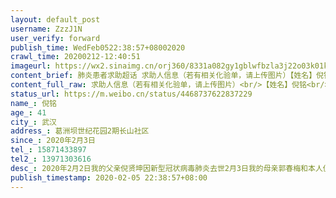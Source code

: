 ```yaml
---
layout: default_post
username: ZzzJ1N
user_verify: forward
publish_time: WedFeb0522:38:57+08002020
crawl_time: 20200212-12:40:51
imageurl: https://wx2.sinaimg.cn/orj360/8331a082gy1gblwfbzla3j22o03k01ky.jpg,https://wx3.sinaimg.cn/orj360/8331a082gy1gblwfalborj23k02o0hdu.jpg,https://wx3.sinaimg.cn/orj360/8331a082gy1gblwfdiby7j22o03k0qv6.jpg,https://wx2.sinaimg.cn/orj360/8331a082gy1gblwffgxogj22o03k0npe.jpg
content_brief: 肺炎患者求助超话 求助人信息（若有相关化验单，请上传图片）【姓名】倪铭【年龄】41【所在城市】武汉【所在小区、社区】葛洲坝世纪花园2期 长山社区【患病时间】2020年2月3日【联系方式】15871433897【其他紧急联系人】13971303616【病情描述】 2020年2月2日 我的父亲倪贤坤因新型冠状病 ...全文
content_full_raw: 求助人信息（若有相关化验单，请上传图片）<br/>【姓名】倪铭<br/>【年龄】41<br/>【所在城市】武汉<br/>【所在小区、社区】葛洲坝世纪花园2期长山社区<br/>【患病时间】2020年2月3日<br/>【联系方式】15871433897<br/>【其他紧急联系人】13971303616<br/>【病情描述】2020年2月2日我的父亲倪贤坤因新型冠状病毒肺炎去世2月3日我的母亲郭春梅和本人倪铭通过CT检查均显示双肺感染2月5日核酸测试两人均确认为阳性已向社区反映多次现本人已呼吸困难症状严重母亲高烧不退咳嗽不止希望得到紧急救助
status_url: https://m.weibo.cn/status/4468737622837229
name_: 倪铭
age_: 41
city_: 武汉
address_: 葛洲坝世纪花园2期长山社区
since_: 2020年2月3日
tel_: 15871433897
tel2_: 13971303616
desc_: 2020年2月2日我的父亲倪贤坤因新型冠状病毒肺炎去世2月3日我的母亲郭春梅和本人倪铭通过CT检查均显示双肺感染2月5日核酸测试两人均确认为阳性已向社区反映多次现本人已呼吸困难症状严重母亲高烧不退咳嗽不止希望得到紧急救助
publish_timestamp: 2020-02-05 22:38:57+08:00
---
```

